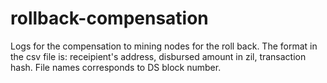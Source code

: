 # rollback-compensation
Logs for the compensation to mining nodes for the roll back. The format in the csv file is: receipient's address, disbursed amount in zil, transaction hash. File names corresponds to DS block number.
